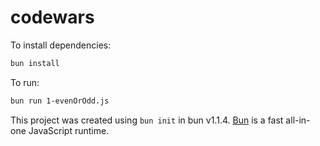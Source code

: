 # codewars

To install dependencies:

```bash
bun install
```

To run:

```bash
bun run 1-evenOrOdd.js
```

This project was created using `bun init` in bun v1.1.4. [Bun](https://bun.sh) is a fast all-in-one JavaScript runtime.
